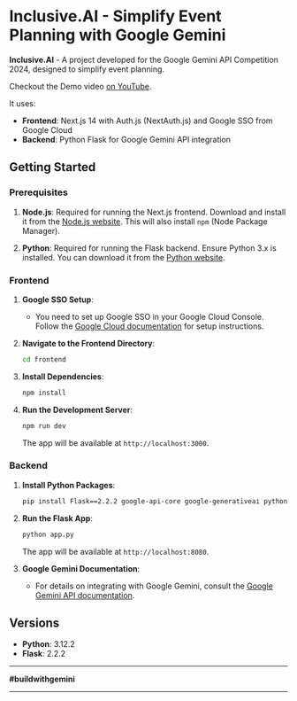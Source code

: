 # Inclusive.AI - Simplify Event Planning with Google Gemini

**Inclusive.AI** - A project developed for the Google Gemini API Competition 2024, designed to simplify event planning. 

Checkout the Demo video [on YouTube](https://www.youtube.com/watch?v=5_Mr9d-q7LY).

It uses:

- **Frontend**: Next.js 14 with Auth.js (NextAuth.js) and Google SSO from Google Cloud
- **Backend**: Python Flask for Google Gemini API integration

## Getting Started

### Prerequisites

1. **Node.js**: Required for running the Next.js frontend. Download and install it from the [Node.js website](https://nodejs.org/). This will also install `npm` (Node Package Manager).

2. **Python**: Required for running the Flask backend. Ensure Python 3.x is installed. You can download it from the [Python website](https://www.python.org/).

### Frontend

1. **Google SSO Setup**:
   - You need to set up Google SSO in your Google Cloud Console. Follow the [Google Cloud documentation](https://cloud.google.com/identity-platform/docs/web/sign-in) for setup instructions.

2. **Navigate to the Frontend Directory**:
   ```bash
   cd frontend
   ```

3. **Install Dependencies**:
   ```bash
   npm install
   ```

4. **Run the Development Server**:
   ```bash
   npm run dev
   ```
   The app will be available at `http://localhost:3000`.

### Backend

1. **Install Python Packages**:
   ```bash
   pip install Flask==2.2.2 google-api-core google-generativeai python-dotenv flask-cors
   ```

2. **Run the Flask App**:
   ```bash
   python app.py
   ```
   The app will be available at `http://localhost:8080`.
   
3. **Google Gemini Documentation**:
   - For details on integrating with Google Gemini, consult the [Google Gemini API documentation](https://developers.google.com/gemini).


## Versions

- **Python**: 3.12.2
- **Flask**: 2.2.2

---

**#buildwithgemini**

---
